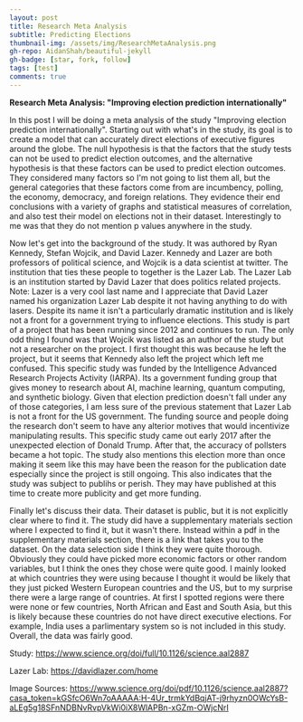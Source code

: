 ```yaml
---
layout: post
title: Research Meta Analysis
subtitle: Predicting Elections
thumbnail-img: /assets/img/ResearchMetaAnalysis.png
gh-repo: AidanShah/beautiful-jekyll
gh-badge: [star, fork, follow]
tags: [test]
comments: true
---
```


**Research Meta Analysis: "Improving election prediction internationally"**

In this post I will be doing a meta analysis of the study "Improving election prediction internationally". Starting out with what's in the study, its goal is to 
create a model that can accurately direct elections of executive figures around the globe. The null hypothesis is that the factors that the study tests can not be 
used to predict election outcomes, and the alternative hypothesis is that these factors can be used to predict election outcomes. They considered many factors so 
I'm not going to list them all, but the general categories that these factors come from are incumbency, polling, the economy, democracy, and foreign relations. They 
evidence their end conclusions with a variety of graphs and statistical measures of correlation, and also test their model on elections not in their dataset. 
Interestingly to me was that they do not mention p values anywhere in the study.


Now let's get into the background of the study. It was authored by Ryan Kennedy, Stefan Wojcik, and David Lazer. Kennedy and Lazer are both professors of political 
science, and Wojcik is a data scientist at twitter. The institution that ties these people to together is the Lazer Lab. The Lazer Lab is an institution started by 
David Lazer that does politics related projects. Note: Lazer is a very cool last name and I appreciate that David Lazer named his organization Lazer Lab despite it 
not having anything to do with lasers. Despite its name it isn't a particularly dramatic institution and is likely not a front for a government trying to influence 
elections. This study is part of a project that has been running since 2012 and continues to run. The only odd thing I found was that Wojcik was listed as an author 
of the study but not a researcher on the project. I first thought this was because he left the project, but it seems that Kennedy also left the project which left 
me confused. This specific study was funded by the Intelligence Advanced Research Projects Activity (IARPA). Its a government funding group that gives money to 
research about AI, machine learning, quantum computing, and synthetic biology. Given that election prediction doesn't fall under any of those categories, I am less 
sure of the previous statement that Lazer Lab is not a front for the US government. The funding source and people doing the research don't seem to have any alterior 
motives that would incentivize manipulating results. This specific study came out early 2017 after the unexpected election of Donald Trump. After that, the accuracy 
of pollsters became a hot topic. The study also mentions this election more than once making it seem like this may have been the reason for the publication date 
especially since the project is still ongoing. This also indicates that the study was subject to publihs or perish. They may have published at this time to create 
more publicity and get more funding.


Finally let's discuss their data. Their dataset is public, but it is not explicitly clear where to find it. The study did have a supplementary materials section 
where I expected to find it, but it wasn't there. Instead within a pdf in the supplementary materials section, there is a link that takes you to the dataset. On the 
data selection side I think they were quite thorough. Obviously they could have picked more economic factors or other random variables, but I think the ones they 
chose were quite good. I mainly looked at which countries they were using because I thought it would be likely that they just picked Western European countries and 
the US, but to my surprise there were a large range of countries. At first I spotted regions were there were none or few countries, North African and East and South 
Asia, but this is likely because these countries do not have direct executive elections. For example, India uses a parlimentary system so is not included in this 
study. Overall, the data was fairly good.

Study: https://www.science.org/doi/full/10.1126/science.aal2887

Lazer Lab: https://davidlazer.com/home

Image Sources: https://www.science.org/doi/pdf/10.1126/science.aal2887?casa_token=kGSfcO6Wn7oAAAAA:H-4Ur_trmkYdBqjAT-j9rhyzn0OWcYsB-aLEg5g18SFnNDBNvRvpVkWi0iX8WlAPBn-xGZm-OWjcNrI
